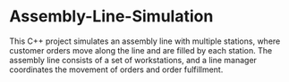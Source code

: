 # Assembly-Line-Simulation
This C++ project simulates an assembly line with multiple stations, where customer orders move along the line and are filled by each station. The assembly line consists of a set of workstations, and a line manager coordinates the movement of orders and order fulfillment.
